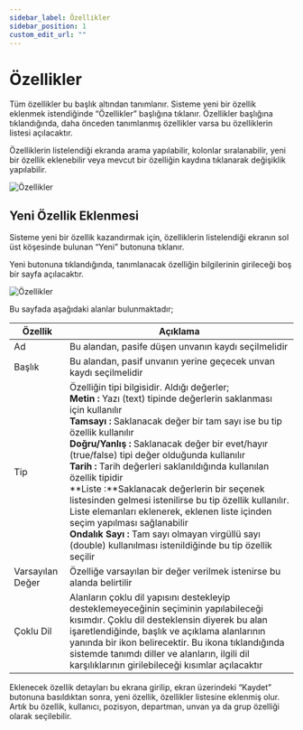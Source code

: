 ```yaml
---
sidebar_label: Özellikler
sidebar_position: 1
custom_edit_url: ""
---
```


# Özellikler

Tüm özellikler bu başlık altından tanımlanır. Sisteme yeni bir özellik eklenmek istendiğinde “Özellikler” başlığına tıklanır. Özellikler başlığına tıklandığında, daha önceden tanımlanmış özellikler varsa bu özelliklerin listesi açılacaktır.

Özelliklerin listelendiği ekranda arama yapılabilir, kolonlar sıralanabilir, yeni bir özellik eklenebilir veya mevcut bir özelliğin kaydına tıklanarak değişiklik yapılabilir.

![Özellikler](https://docsbimser.blob.core.windows.net/imagecontainer/auto-upload7d4cb63e-249d-42d4-8c1d-955376970b8d)


## Yeni Özellik Eklenmesi

Sisteme yeni bir özellik kazandırmak için, özelliklerin listelendiği ekranın sol üst köşesinde bulunan “Yeni” butonuna tıklanır.

Yeni butonuna tıklandığında, tanımlanacak özelliğin bilgilerinin girileceği boş bir sayfa açılacaktır.

![Özellikler](https://docsbimser.blob.core.windows.net/imagecontainer/auto-uploada9ea7266-e8d7-4825-b4b9-ab9fa7831965)

Bu sayfada aşağıdaki alanlar bulunmaktadır;

| **Özellik** 	| **Açıklama** 	|
|---	|---	|
| Ad 	| Bu alandan, pasife düşen unvanın kaydı seçilmelidir 	|
| Başlık 	| Bu alandan, pasif unvanın yerine geçecek unvan kaydı seçilmelidir 	|
| Tip 	| Özelliğin tipi bilgisidir. Aldığı değerler;<br/>**Metin :** Yazı (text) tipinde değerlerin saklanması için kullanılır<br/>**Tamsayı :** Saklanacak değer bir tam sayı ise bu tip özellik kullanılır<br/>**Doğru/Yanlış :** Saklanacak değer bir evet/hayır (true/false) tipi değer olduğunda kullanılır<br/>**Tarih :** Tarih değerleri saklanıldığında kullanılan özellik tipidir<br/>**Liste :**Saklanacak değerlerin bir seçenek listesinden gelmesi istenilirse bu tip özellik kullanılır. Liste elemanları eklenerek, eklenen liste içinden seçim yapılması sağlanabilir<br/>**Ondalık Sayı :** Tam sayı olmayan virgüllü sayı (double) kullanılması istenildiğinde bu tip özellik seçilir 	|
| Varsayılan Değer 	| Özelliğe varsayılan bir değer verilmek istenirse bu alanda belirtilir 	|
| Çoklu Dil 	| Alanların çoklu dil yapısını destekleyip desteklemeyeceğinin seçiminin yapılabileceği kısımdır. Çoklu dil desteklensin diyerek bu alan işaretlendiğinde, başlık ve açıklama alanlarının yanında bir ikon belirecektir. Bu ikona tıklandığında sistemde tanımdı diller ve alanların, ilgili dil karşılıklarının girilebileceği kısımlar açılacaktır 	|

Eklenecek özellik detayları bu ekrana girilip, ekran üzerindeki “Kaydet” butonuna basıldıktan sonra, yeni özellik, özellikler listesine eklenmiş olur. Artık bu özellik, kullanıcı, pozisyon, departman, unvan ya da grup özelliği olarak seçilebilir.
